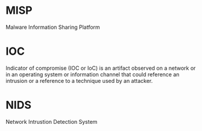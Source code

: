 # MISP
Malware Information Sharing Platform

# IOC
Indicator of compromise (IOC or IoC) is an artifact observed on a network or in an operating system or information channel that could reference an intrusion or a reference to a technique used by an attacker.

# NIDS
Network Intrustion Detection System

